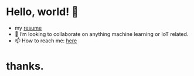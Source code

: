 # Hello, world! 👋
- my [resume](https://xorgnak.github.io/resume/)
- 👯 I’m looking to collaborate on anything machine learning or IoT related.
- 📫 How to reach me: [here](mailto://xorgnak@gmail.com)
# thanks.
